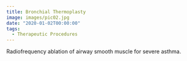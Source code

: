 ```yaml
---
title: Bronchial Thermoplasty
image: images/pic02.jpg
date: "2020-01-02T00:00:00"
tags:
  - Therapeutic Procedures
---
```

Radiofrequency ablation of airway smooth muscle for severe asthma.
